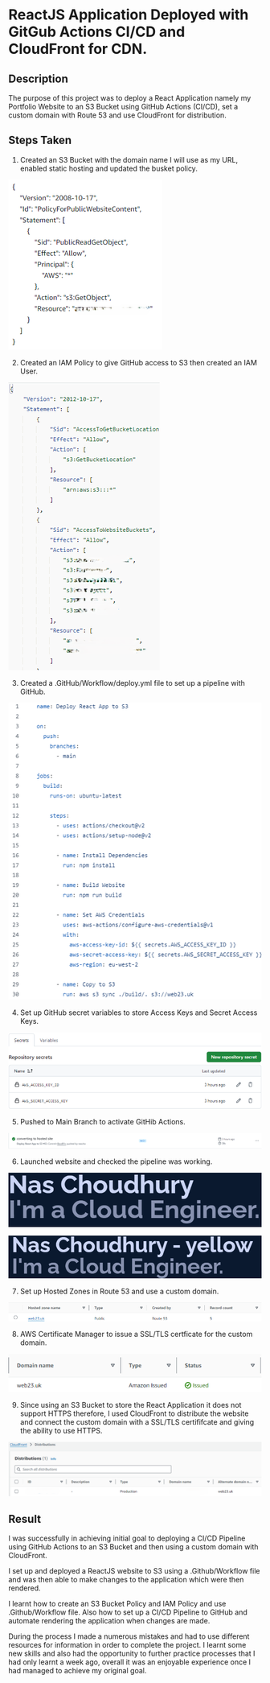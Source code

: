 # ReactJS Application Deployed with GitGub Actions CI/CD and CloudFront for CDN.

## Description

The purpose of this project was to deploy a React Application namely my Portfolio Website to an S3 Bucket using GitHub Actions (CI/CD), set a custom domain with Route 53 and use CloudFront for distribution.

## Steps Taken

1. Created an S3 Bucket with the domain name I will use as my URL, enabled static hosting and updated the busket policy.

![S3 Bucket Policy](./screenshots/bucket_policy.png)

2. Created an IAM Policy to give GitHub access to S3 then created an IAM User.

![IAM Policy](./screenshots/iam_policy.png)

3. Created a .GitHub/Workflow/deploy.yml file to set up a pipeline with GitHub.

![Deploy File](./screenshots/deploy.png)

4. Set up GitHub secret variables to store Access Keys and Secret Access Keys.

![Access Keys](./screenshots/keys.png)

5. Pushed to Main Branch to activate GitHib Actions.

![GitHub Actions Workflow](./screenshots/workflow.png)

6. Launched website and checked the pipeline was working.

![Original Page](./screenshots/original.png)

![Changed Page](./screenshots/changed.png)

7. Set up Hosted Zones in Route 53 and use a custom domain.

![Route 53](./screenshots/hosted_zone.png)

8. AWS Certificate Manager to issue a SSL/TLS certficate for the custom domain.

![Certificate Manager](./screenshots/acm.png)

9. Since using an S3 Bucket to store the React Application it does not support HTTPS therefore, I used CloudFront to distribute the website and connect the custom domain with a SSL/TLS certififcate and giving the ability to use HTTPS.

![CloudFront](./screenshots/cdn.png)


## Result

I was successfully in achieving initial goal to deploying a CI/CD Pipeline using GitHub Actions to an S3 Bucket and then using a custom domain with CloudFront.

I set up and deployed a ReactJS website to S3 using a .Github/Workflow file and was then able to make changes to the application which were then rendered.

I learnt how to create an S3 Bucket Policy and IAM Policy and use .Github/Workflow file. Also how to set up a CI/CD Pipeline to GitHub and automate rendering the application when changes are made.

During the process I made a numerous mistakes and had to use different resources for information in order to complete the project. I learnt some new skills and also had the opportunity to further practice processes that I had only learnt a week ago, overall it was an enjoyable experience once I had managed to achieve my original goal.
